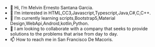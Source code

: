 - 👋 Hi, I’m Melvin Ernesto Santana Garcia. 
- 👀 I’m interested in HTML,CC3,Javascript,Typescript,Java,C#,C,C++.
- 🌱 I’m currently learning scripts,Bootstrap5,Material Design,WebApi,Android,kotlin,Python.
- 💞️ I am looking to collaborate with a company that seeks to provide solutions to the problems that arise from day to day.
- 📫 How to reach me in San Francisco De Macoris.

<!---
MelvinErnestoSG/MelvinErnestoSG is a ✨ special ✨ repository because its `README.md` (this file) appears on your GitHub profile.
You can click the Preview link to take a look at your changes.
--->
